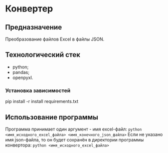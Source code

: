 # Конвертер
## Предназначение
Преобразование файлов Excel в файлы JSON.
## Технологический стек
 - python;
 - pandas;
 - openpyxl.
### Установка зависимостей
pip install -r install requirements.txt
## Использование программы
Программа принимает один аргумент - имя excel-файл:
```python <имя_исходного_excel_файла> <имя_конечного_json_файла>```
Если не указано имя json-файла, то он будет сохранён в директории программы конвертора:
```python <имя_исходного_excel_файла>```
